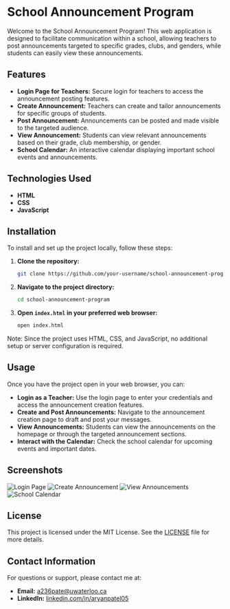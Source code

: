 # School Announcement Program

Welcome to the School Announcement Program! This web application is designed to facilitate communication within a school, allowing teachers to post announcements targeted to specific grades, clubs, and genders, while students can easily view these announcements.

## Features

- **Login Page for Teachers:** Secure login for teachers to access the announcement posting features.
- **Create Announcement:** Teachers can create and tailor announcements for specific groups of students.
- **Post Announcement:** Announcements can be posted and made visible to the targeted audience.
- **View Announcement:** Students can view relevant announcements based on their grade, club membership, or gender.
- **School Calendar:** An interactive calendar displaying important school events and announcements.

## Technologies Used

- **HTML**
- **CSS**
- **JavaScript**

## Installation

To install and set up the project locally, follow these steps:

1. **Clone the repository:**
   ```bash
   git clone https://github.com/your-username/school-announcement-program.git
   ```
2. **Navigate to the project directory:**
   ```bash
   cd school-announcement-program
   ```
3. **Open `index.html` in your preferred web browser:**
   ```bash
   open index.html
   ```

Note: Since the project uses HTML, CSS, and JavaScript, no additional setup or server configuration is required.

## Usage

Once you have the project open in your web browser, you can:

- **Login as a Teacher:** Use the login page to enter your credentials and access the announcement creation features.
- **Create and Post Announcements:** Navigate to the announcement creation page to draft and post your messages.
- **View Announcements:** Students can view the announcements on the homepage or through the targeted announcement sections.
- **Interact with the Calendar:** Check the school calendar for upcoming events and important dates.

## Screenshots


   ![Login Page](screenshots/login-page.png)
   ![Create Announcement](screenshots/create-announcement.png)
   ![View Announcements](screenshots/view-announcements.png)
   ![School Calendar](screenshots/school-calendar.png)


## License

This project is licensed under the MIT License. See the [LICENSE](LICENSE) file for more details.

## Contact Information

For questions or support, please contact me at:

- **Email:** [a236pate@uwaterloo.ca](mailto:a236pate@uwaterloo.ca)
- **LinkedIn:** [linkedin.com/in/aryanpatel05](https://linkedin.com/in/aryanpatel05)
